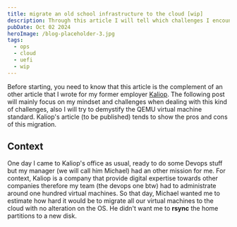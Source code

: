 ```yaml
---
title: migrate an old school infrastructure to the cloud [wip]
description: Through this article I will tell which challenges I encountered when migrating old virtualized infrastructures to the cloud. It will be the occasion to share some Linux hacks and good practices when it comes to deploying in the cloud.
pubDate: Oct 02 2024
heroImage: /blog-placeholder-3.jpg
tags:
  - ops
  - cloud
  - uefi
  - wip
---
```

Before starting, you need to know that this article is the complement of an other article that I wrote for my former employer [Kaliop](https://www.kaliop.com). The following post will mainly focus on my mindset and challenges when dealing with this kind of challenges, also I will try to demystify the QEMU virtual machine standard. Kaliop's article (to be published) tends to show the pros and cons of this migration.

## Context

One day I came to Kaliop's office as usual, ready to do some Devops stuff but my manager (we will call him Michael) had an other mission for me. For context, Kaliop is a company that provide digital expertise towards other companies therefore my team (the devops one btw) had to administrate around one hundred virtual machines. So that day, Michael wanted me to estimate how hard it would be to migrate all our virtual machines to the cloud with no alteration on the OS. He didn't want me to **rsync** the home partitions to a new disk.